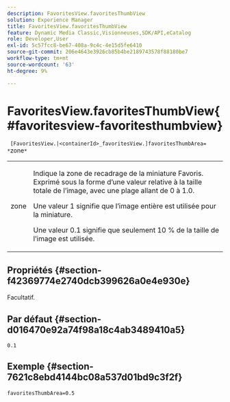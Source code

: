 ```yaml
---
description: FavoritesView.favoritesThumbView
solution: Experience Manager
title: FavoritesView.favoritesThumbView
feature: Dynamic Media Classic,Visionneuses,SDK/API,eCatalog
role: Developer,User
exl-id: 5c57fcc8-be67-408a-9c4c-4e15d5fe6410
source-git-commit: 206e4643e3926cb85b4be2189743578f88180be7
workflow-type: tm+mt
source-wordcount: '63'
ht-degree: 9%

---
```


# FavoritesView.favoritesThumbView{#favoritesview-favoritesthumbview}

` [FavoritesView.|<containerId>_favoritesView.]favoritesThumbArea= *`zone`*`

<table id="table_2B109D2F91E64B5382B31921C3780FA5"> 
 <tbody> 
  <tr> 
   <td colname="col1"> <p><span class="codeph"><span class="varname"> zone</span></span> </p> </td> 
   <td colname="col2"> <p> Indique la zone de recadrage de la miniature Favoris. Exprimé sous la forme d’une valeur relative à la taille totale de l’image, avec une plage allant de <span class="codeph"> 0</span> à <span class="codeph"> 1.0</span>. </p> <p>Une valeur <span class="codeph"> 1</span> signifie que l’image entière est utilisée pour la miniature. </p> <p>Une valeur <span class="codeph"> 0.1</span> signifie que seulement 10 % de la taille de l’image est utilisée. </p> </td> 
  </tr> 
 </tbody> 
</table>

## Propriétés {#section-f42369774e2740dcb399626a0e4e930e}

Facultatif.

## Par défaut {#section-d016470e92a74f98a18c4ab3489410a5}

`0.1`

## Exemple {#section-7621c8ebd4144bc08a537d01bd9c3f2f}

`favoritesThumbArea=0.5`

